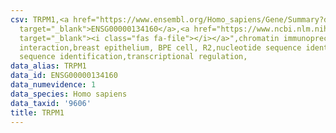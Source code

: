 ```yaml
---
csv: TRPM1,<a href="https://www.ensembl.org/Homo_sapiens/Gene/Summary?db=core;g=ENSG00000134160"
  target="_blank">ENSG00000134160</a>,<a href="https://www.ncbi.nlm.nih.gov/pubmed/22863008"
  target="_blank"><i class="fas fa-file"></i></a>",chromatin immunoprecipitation assay,direct
  interaction,breast epithelium, BPE cell, R2,nucleotide sequence identification,nucleotide
  sequence identification,transcriptional regulation,
data_alias: TRPM1
data_id: ENSG00000134160
data_numevidence: 1
data_species: Homo sapiens
data_taxid: '9606'
title: TRPM1
---
```

